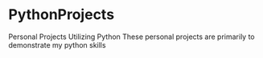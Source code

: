 # PythonProjects
Personal Projects Utilizing Python
These personal projects are primarily to demonstrate my python skills 
